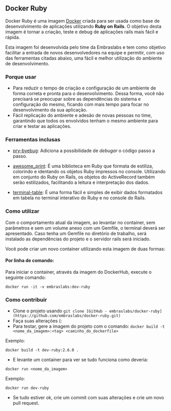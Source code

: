 ## Docker Ruby
Docker Ruby é uma imagem [Docker](https://www.docker.com/) criada para ser usada como base de desenvolvimento de aplicações utilizando **Ruby on Rails**.
O objetivo desta imagem é tornar a criação, teste e debug de aplicações rails mais fácil e rápida.

Esta imagem foi desenvolvida pelo time da Embraslabs e tem como objetivo facilitar a entrada de novos desenvolvedores na equipe e permitir, com uso das ferramentas citadas abaixo, uma fácil e melhor utilização do ambiente de desenvolvimento.

### Porque usar
* Para reduzir o tempo de criação e configuração de um ambiente  de forma correta e pronta para o desenvolvimento. Dessa forma, você não precisará se preocupar sobre as dependências do sistema e configuração do mesmo, ficando com mais tempo para focar no desenvolvimento da sua aplicação.
* Fácil replicação do ambiente e adesão de novas pessoas no time, garantindo que todos os envolvidos tenham o mesmo ambiente para criar e testar as aplicações.

### Ferramentas inclusas
- [pry-byebug](https://github.com/deivid-rodriguez/pry-byebug): Adiciona a possibilidade de *debugar* o código passo a passo.

- [awesome_print](https://github.com/awesome-print/awesome_print): É uma biblioteca em Ruby que formata de estiliza, colorindo e identando os objetos Ruby impressos no console. Utilizando em conjunto do Ruby on Rails, os objetos do ActiveRecord também serão estilizados, facilitando a leitura e interpretação dos dados.

- [terminal-table](https://github.com/tj/terminal-table): É uma forma fácil e simples de exibir dados formatados em tabela no terminal interativo do Ruby e no console do Rails.

### Como utilizar

Com o comportamento atual da imagem, ao levantar no container, sem parâmetros e sem um volume anexo com um Gemfile, o terminal deverá ser apresentado. Caso tenha um Gemfile no diretório de trabalho, será instalado as  dependências do projeto e o servidor rails será iniciado.

Você pode criar um novo container utilizando esta imagem de duas formas:

#### Por linha de comando: 
Para iniciar o container, através da imagem do DockerHub, execute o seguinte comando:

`docker run -it -v embraslabs:dev-ruby`

### Como contribuir

- Clone o projeto usando ```git clone [GitHub - embraslabs/docker-ruby](https://github.com/embraslabs/docker-ruby.git) ```
- Faça suas alterações (:
- Para testar, gere a imagem do projeto com o comando:
`docker build -t <nome_da_imagem>:<tag> <caminho_do_dockerfile>`

Exemplo:

`docker build -t dev-ruby:2.6.0 .`

- E levante um container para ver se tudo funciona como deveria:

`docker run <nome_da_imagem>`

Exemplo: 

`docker run dev-ruby`

- Se tudo estiver ok, crie um commit com suas alterações e crie um novo pull request.
